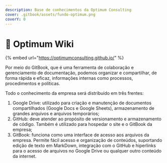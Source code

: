 ```yaml
---
description: Base de conhecimentos da Optimum Consulting
cover: .gitbook/assets/fundo-optimum.png
coverY: 0
---
```


# 📓 Optimum Wiki

{% embed url="https://optimumconsulting.github.io/" %}

Por meio do GitBook, que é uma ferramenta de colaboração e gerenciamento de documentação, podemos organizar e compartilhar, de forma rápida e eficaz, informações internas como processos, procedimentos e políticas.

Todo o conhecimento da empresa será distribuído em três frentes:

1. Google Drive: utilizado para criação e manutenção de documentos compartilhados (Google Docs e Google Sheets), armazenamento de grandes arquivos e arquivos temporários;
2. GitHub: deve atender ao propósito de versionamento e armazenamento de código. Também é utilizado para hospedar o site e o GitBook da empresa;
3. GitBook: funciona como uma interface de acesso aos arquivos da empresa. Permite fácil acesso e organização de conteúdos, suportando edição de texto em MarkDown, integração com o GitHub e hiperlinks para o acesso de arquivos no Google Drive ou qualquer outro conteúdo da internet.
